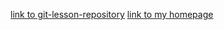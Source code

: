 [link to git-lesson-repository](https://github.com/zsofinnemeth/git-lesson-repository)
[link to my homepage](https://zsofinnemeth.github.io)
